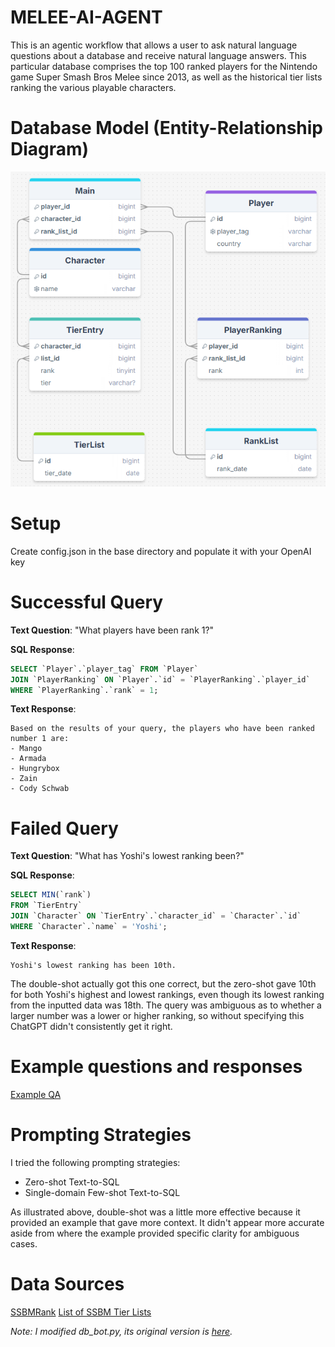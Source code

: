 # MELEE-AI-AGENT

This is an agentic workflow that allows a user to ask natural language questions about a database and receive natural language answers. This particular database comprises the top 100 ranked players for the Nintendo game Super Smash Bros Melee since 2013, as well as the historical tier lists ranking the various playable characters.

# Database Model (Entity-Relationship Diagram)
![ERD.png](ERD.png)

# Setup

Create config.json in the base directory and populate it with your OpenAI key

# Successful Query

**Text Question**: "What players have been rank 1?"

**SQL Response**:
```sql
SELECT `Player`.`player_tag` FROM `Player`
JOIN `PlayerRanking` ON `Player`.`id` = `PlayerRanking`.`player_id`
WHERE `PlayerRanking`.`rank` = 1;
```

**Text Response**:
```
Based on the results of your query, the players who have been ranked number 1 are:
- Mango
- Armada
- Hungrybox
- Zain
- Cody Schwab
```

# Failed Query

**Text Question**: "What has Yoshi's lowest ranking been?"

**SQL Response**:
```sql
SELECT MIN(`rank`)
FROM `TierEntry`
JOIN `Character` ON `TierEntry`.`character_id` = `Character`.`id`
WHERE `Character`.`name` = 'Yoshi';
```

**Text Response**:
```
Yoshi's lowest ranking has been 10th.
```

The double-shot actually got this one correct, but the zero-shot gave 10th for both Yoshi's highest and lowest rankings, even though its lowest ranking from the inputted data was 18th. The query was ambiguous as to whether a larger number was a lower or higher ranking, so without specifying this ChatGPT didn't consistently get it right.

# Example questions and responses

[Example QA](exampleQA.json)

# Prompting Strategies

I tried the following prompting strategies:
- Zero-shot Text-to-SQL
- Single-domain Few-shot Text-to-SQL

As illustrated above, double-shot was a little more effective because it provided an example that gave more context. It didn't appear more accurate aside from where the example provided specific clarity for ambiguous cases.

# Data Sources
[SSBMRank](https://liquipedia.net/smash/SSBMRank)
[List of SSBM Tier Lists](https://www.ssbwiki.com/List_of_SSBM_tier_lists_(NTSC))

_Note: I modified db_bot.py, its original version is [here](https://github.com/byu-cs-452/byu-cs-452-class-content/blob/main/aisql/db_bot.py)._
